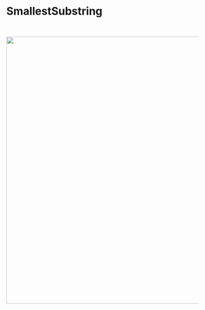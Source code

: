 # SmallestSubstring
<br>

<p align="center">
<img src="https://user-images.githubusercontent.com/36462985/222254418-ab8dc44d-d762-46b2-acce-97ca25567011.png" width="700">
</p>
